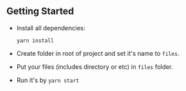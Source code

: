 ## Getting Started

- Install all dependencies:

  ```
  yarn install
  ```

- Create folder in root of project and set it's name to `files`.
- Put your files (includes directory or etc) in `files` folder.
- Run it's by `yarn start`
